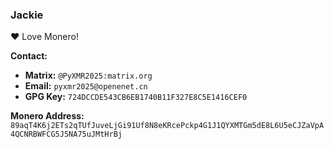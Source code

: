 ### Jackie
❤️ Love Monero!  

**Contact:**  
- **Matrix:** `@PyXMR2025:matrix.org`  
- **Email:** `pyxmr2025@openenet.cn`  
- **GPG Key:** `724DCCDE543CB6EB1740B11F327E8C5E1416CEF0`  

**Monero Address:**  `89aqT4K6j2ETs2qTUfJuveLjGi91Uf8N8eKRcePckp4G1J1QYXMTGm5dE8L6U5eCJZaVpA4QCNRBWFCG5J5NA75uJMtHrBj`
